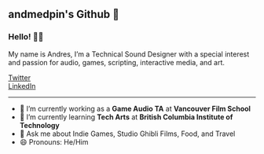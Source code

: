 ## andmedpin's Github 🌌

### Hello! 👋🏼

My name is Andres, I’m a Technical Sound Designer with a special interest and passion for audio, games, scripting, interactive media, and art. 

[Twitter](https://twitter.com/andmedpin) <br /> 
[LinkedIn](https://www.linkedin.com/in/andmedpin/) <br /> 

---

- 🔭 I’m currently working as a **Game Audio TA** at **Vancouver Film School**
- 🌱 I’m currently learning **Tech Arts** at **British Columbia Institute of Technology**
- 💬 Ask me about Indie Games, Studio Ghibli Films, Food, and Travel 
- 😄 Pronouns: He/Him
<br /> 
<!--
**andmedpin/andmedpin** is a ✨ _special_ ✨ repository because its `README.md` (this file) appears on your GitHub profile.

Here are some ideas to get you started:

- 🔭 I’m currently working on ...
- 🌱 I’m currently learning ...
- 👯 I’m looking to collaborate on ...
- 🤔 I’m looking for help with ...
- 💬 Ask me about ...
- 📫 How to reach me: ...
- 😄 Pronouns: ...
- ⚡ Fun fact: ...
-->
